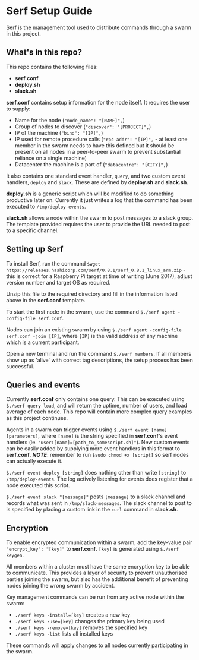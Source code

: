 # Serf Setup Guide

Serf is the management tool used to distribute commands through a swarm in this project.

## What's in this repo?

This repo contains the following files:
   * **serf.conf**
   * **deploy.sh**
   * **slack.sh**

**serf.conf** contains setup information for the node itself. It requires the user to supply:
   * Name for the node (`"node_name": "[NAME]",`)
   * Group of nodes to discover (`"discover": "[PROJECT]",`)
   * IP of the machine (`"bind": "[IP]",`)
   * IP used for remote procedure calls (`"rpc-addr": "[IP]",` - at least one member in the swarm needs to have this defined but it should be present on all nodes in a peer-to-peer swarm to prevent substantial reliance on a single machine)
   * Datacenter the machine is a part of (`"datacentre": "[CITY]",`)

It also contains one standard event handler, `query`, and two custom event handlers, `deploy` and `slack`. These are defined by **deploy.sh** and **slack.sh**.

**deploy.sh** is a generic script which will be modified to do something productive later on. Currently it just writes a log that the command has been executed to `/tmp/deploy-events`.

**slack.sh** allows a node within the swarm to post messages to a slack group. The template provided requires the user to provide the URL needed to post to a specific channel.

## Setting up Serf

To install Serf, run the command `$wget https://releases.hashicorp.com/serf/0.8.1/serf_0.8.1_linux_arm.zip` - this is correct for a Raspberry Pi target at time of writing (June 2017), adjust version number and target OS as required.

Unzip this file to the required directory and fill in the information listed above in the **serf.conf** template.

To start the first node in the swarm, use the command `$./serf agent -config-file serf.conf`.

Nodes can join an existing swarm by using `$./serf agent -config-file serf.conf -join [IP]`, where `[IP]` is the valid address of any machine which is a current participant.

Open a new terminal and run the command `$./serf members`. If all members show up as 'alive' with correct tag descriptions, the setup process has been successful.

## Queries and events

Currently **serf.conf** only contains one query. This can be executed using `$./serf query load`, and will return the uptime, number of users, and load average of each node. This repo will contain more complex query examples as this project continues.

Agents in a swarm can trigger events using `$./serf event [name] [parameters]`, where `[name]` is the string specified in **serf.conf**'s event handlers (ie. `"user:[name]=[path_to_somescript.sh]"`). New custom events can be easily added by supplying more event handlers in this format to **serf.conf**.
**_NOTE_**: remember to run `$sudo chmod +x [script]` so serf nodes can actually execute it. 

`$./serf event deploy [string]` does nothing other than write `[string]` to `/tmp/deploy-events`. The log actively listening for events does register that a node executed this script.

`$./serf event slack "[message]"` posts `[message]` to a slack channel and records what was sent in `/tmp/slack-messages`. The slack channel to post to is specified by placing a custom link in the `curl` command in **slack.sh**.

## Encryption

To enable encrypted communication within a swarm, add the key-value pair `"encrypt_key": "[key]"` to **serf.conf**. `[key]` is generated using `$./serf keygen`.

All members within a cluster must have the same encryption key to be able to communicate. This provides a layer of security to prevent unauthorised parties joining the swarm, but also has the additional benefit of preventing nodes joining the wrong swarm by accident.

Key management commands can be run from any active node within the swarm:
   * `./serf keys -install=[key]` creates a new key
   * `./serf keys -use=[key]` changes the primary key being used
   * `./serf keys -remove=[key]` removes the specified key
   * `./serf keys -list` lists all installed keys

These commands will apply changes to all nodes currently participating in the swarm.
